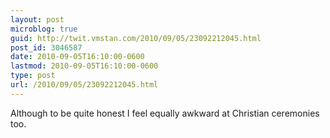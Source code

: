 ```yaml
---
layout: post
microblog: true
guid: http://twit.vmstan.com/2010/09/05/23092212045.html
post_id: 3046587
date: 2010-09-05T16:10:00-0600
lastmod: 2010-09-05T16:10:00-0600
type: post
url: /2010/09/05/23092212045.html
---
```

Although to be quite honest I feel equally awkward at Christian ceremonies too.
